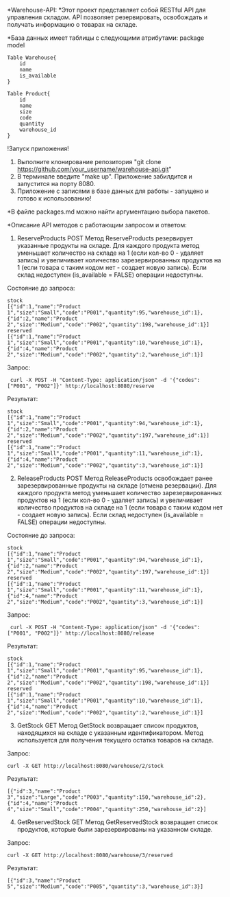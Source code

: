 *Warehouse-API:
*Этот проект представляет собой RESTful API для управления складом. API позволяет резервировать, освобождать и получать информацию о товарах на складе.

*База данных имеет таблицы c следующими атрибутами:
package model
```
Table Warehouse{
    id
    name
    is_available
}

Table Product{
    id
    name
    size
    code
    quantity
    warehouse_id
}
```

!Запуск приложения! 
1. Выполните клонирование репозитория "git clone https://github.com/your_username/warehouse-api.git" 
2. В терминале введите "make up". Приложение забилдится и запустится на порту 8080. 
3. Приложение с записями в базе данных для работы - запущено и готово к использованию!

*В файле packages.md можно найти аргументацию выбора пакетов.

*Описание API методов с работающим запросом и ответом:

1. ReserveProducts POST
Метод ReserveProducts резервирует указанные продукты на складе. Для каждого продукта метод уменьшает количество на складе на 1 (если кол-во 0 - удаляет запись) и увеличивает количество зарезервированных продуктов на 1 (если товара с таким кодом нет - создает новую запись). Если склад недоступен (is_available = FALSE) операции недоступны.

Состояние до запроса:
```
stock
[{"id":1,"name":"Product 1","size":"Small","code":"P001","quantity":95,"warehouse_id":1},{"id":2,"name":"Product 2","size":"Medium","code":"P002","quantity":198,"warehouse_id":1}]
reserved
[{"id":1,"name":"Product 1","size":"Small","code":"P001","quantity":10,"warehouse_id":1},{"id":4,"name":"Product 2","size":"Medium","code":"P002","quantity":2,"warehouse_id":1}]
```
Запрос:
```
 curl -X POST -H "Content-Type: application/json" -d '{"codes":["P001", "P002"]}' http://localhost:8080/reserve
```
Результат:
```
stock
[{"id":1,"name":"Product 1","size":"Small","code":"P001","quantity":94,"warehouse_id":1},{"id":2,"name":"Product 2","size":"Medium","code":"P002","quantity":197,"warehouse_id":1}]
reserved
[{"id":1,"name":"Product 1","size":"Small","code":"P001","quantity":11,"warehouse_id":1},{"id":4,"name":"Product 2","size":"Medium","code":"P002","quantity":3,"warehouse_id":1}]

```

2. ReleaseProducts POST
Метод ReleaseProducts освобождает ранее зарезервированные продукты на складе (отмена резервации). Для каждого продукта метод уменьшает количество зарезервированных продуктов на 1 (если кол-во 0 - удаляет запись) и увеличивает количество продуктов на складе на 1 (если товара с таким кодом нет - создает новую запись). Если склад недоступен (is_available = FALSE) операции недоступны.

Состояние до запроса:
```
stock
[{"id":1,"name":"Product 1","size":"Small","code":"P001","quantity":94,"warehouse_id":1},{"id":2,"name":"Product 2","size":"Medium","code":"P002","quantity":197,"warehouse_id":1}]
reserved
[{"id":1,"name":"Product 1","size":"Small","code":"P001","quantity":11,"warehouse_id":1},{"id":4,"name":"Product 2","size":"Medium","code":"P002","quantity":3,"warehouse_id":1}]
```
Запрос:
```
 curl -X POST -H "Content-Type: application/json" -d '{"codes":["P001", "P002"]}' http://localhost:8080/release
```
Результат:
```
stock
[{"id":1,"name":"Product 1","size":"Small","code":"P001","quantity":95,"warehouse_id":1},{"id":2,"name":"Product 2","size":"Medium","code":"P002","quantity":198,"warehouse_id":1}]
reserved
[{"id":1,"name":"Product 1","size":"Small","code":"P001","quantity":10,"warehouse_id":1},{"id":4,"name":"Product 2","size":"Medium","code":"P002","quantity":2,"warehouse_id":1}]

```

3. GetStock GET
Метод GetStock возвращает список продуктов, находящихся на складе с указанным идентификатором. Метод используется для получения текущего остатка товаров на складе.

Запрос:
```
curl -X GET http://localhost:8080/warehouse/2/stock
```
Результат:
```
[{"id":3,"name":"Product 3","size":"Large","code":"P003","quantity":150,"warehouse_id":2},{"id":4,"name":"Product 4","size":"Small","code":"P004","quantity":250,"warehouse_id":2}]
```

4. GetReservedStock GET
Метод GetReservedStock возвращает список продуктов, которые были зарезервированы на указанном складе.

Запрос:
```
curl -X GET http://localhost:8080/warehouse/3/reserved
```
Результат:
```
[{"id":3,"name":"Product 5","size":"Medium","code":"P005","quantity":3,"warehouse_id":3}]
```
